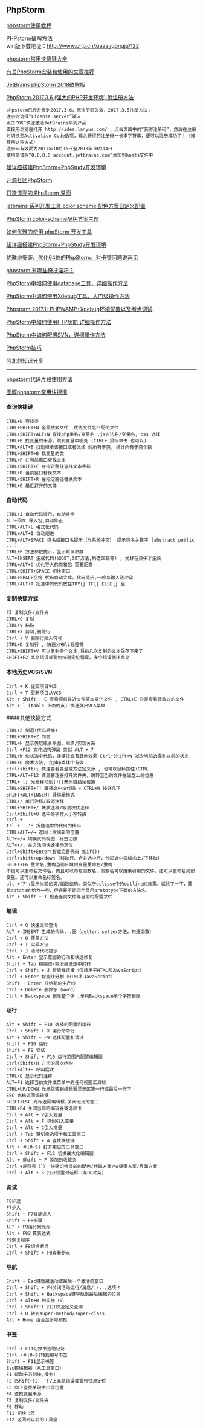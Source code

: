 PhpStorm
---

[phpstorm使用教程](https://www.cnblogs.com/caicaizi/p/5145354.html)  

[PHPstorm破解方法](http://www.php.cn/php-weizijiaocheng-381903.html)  
win版下载地址：http://www.php.cn/xiazai/gongju/122  

[phpstorm常用快捷键大全](http://www.php.cn/php-weizijiaocheng-381749.html)  

[有关PhpStorm安装和使用的文章推荐](http://www.php.cn/php-weizijiaocheng-365979.html)  

[JetBrains phpStorm 2018破解版](http://www.3322.cc/soft/37625.html)  


[PhpStorm 2017.3.6 (强大的PHP开发环境) 附注册方法](http://www.oyksoft.com/soft/40722.html?pc=1)  
```
phpstorm已经升级到2017.3.6，原注册码失效，2017.3.5注册方法：
注册时选择“License server”输入 
点击“OK”快速激活JetBrains系列产品
直接用浏览器打开 http://idea.lanyus.com/ ，点击页面中的“获得注册码”，然后在注册时切换至Activation Code选项，输入获得的注册码一长串字符串，便可以注册成功了！（推荐用这种方式）
注册码有效期为2017年10月15日至2018年10月14日
使用前请将“0.0.0.0 account.jetbrains.com”添加到hosts文件中
```

[超详细搭建PhpStorm+PhpStudy开发环境](https://blog.csdn.net/u012861467/article/details/54692236)  

[开源社区PhpStorm](https://www.oschina.net/question/tag/phpstorm?nocache=1522600213819)  

[打造漂亮的 PhpStorm 界面](https://laravel-china.org/articles/4172/create-beautiful-phpstorm-interface)  

[jetbrains 系列开发工具 color scheme 配色方案自定义配置](https://blog.csdn.net/baidu_16051437/article/details/51142500)  

[PhpStorm color-scheme配色方案主题](https://github.com/holoto/color-scheme)  

[如何优雅的使用 phpStorm 开发工具](https://lattecake.com/post/20075)  

[超详细搭建PhpStorm+PhpStudy开发环境](https://blog.csdn.net/u012861467/article/details/54692236)  

[优雅地安装、优化64位的PhpStorm，对卡顿问题说再见](http://www.lcgod.com/atc_36)  

[phpstorm 有哪些奇技淫巧？](https://www.zhihu.com/question/29025752)  

[PhpStorm中如何使用database工具，详细操作方法](https://blog.csdn.net/knight_quan/article/details/51983029)  

[PhpStorm中如何使用Xdebug工具，入门级操作方法](https://blog.csdn.net/knight_quan/article/details/51953269)  

[Phpstorm 2017.1+PHPWAMP+Xdebug环境配置以及断点调试](https://blog.csdn.net/WillCold/article/details/68068090)  

[PhpStorm中如何使用FTP功能 详细操作方法](https://blog.csdn.net/knight_quan/article/details/51910102)  

[PhpStorm中如何配置SVN，详细操作方法](https://blog.csdn.net/knight_quan/article/details/51889476)  

[PhpStorm技巧](http://phpstorm.tips/tips)  

[阿北的知识分享](https://nai8.me/)  

------

[phpstorm代码片段使用方法](https://blog.csdn.net/qq_15766181/article/details/48176845)  

[图解phpstorm常用快捷键](https://www.cnblogs.com/xp796/p/5718321.html)  
#### 查询快捷键
```
CTRL+N 查找类
CTRL+SHIFT+N 全局搜索文件 ,优先文件名匹配的文件
CTRL+SHIFT+ALT+N 查找php类名/变量名 ,js方法名/变量名, css 选择
CIRL+B 找变量的来源，跳到变量申明处 (CTRL+ 鼠标单击 也可以)
CTRL+ALT+B 找到继承该接口或者父级 的所有子类, 统计所有子类个数
CTRL+SHIFT+B 找变量的类 
CTRL+F 在当前窗口查找文本
CTRL+SHIFT+F 在指定路径查找文本字符
CTRL+R 当前窗口替换文本
CTRL+SHIFT+R 在指定路径替换文本
CTRL+E 最近打开的文件
```
#### 自动代码
```
CTRL+J 自动代码提示，自动补全
ALT+回车 导入包,自动修正
CTRL+ALT+L 格式化代码
CTRL+ALT+I 自动缩进
CTRL+ALT+SPACE 类名或接口名提示（与系统冲突） 提示类名关键字 (abstract public ...)
CTRL+P 方法参数提示，显示默认参数
ALT+INSERT 生成代码(如GET,SET方法,构造函数等) , 光标在类中才生效
CTRL+ALT+O 优化导入的类和包 需要配置
CTRL+SHIFT+SPACE 切换窗口
CTRL+SPACE空格 代码自动完成，代码提示,一般与输入法冲突
CTRL+ALT+T 把选中的代码放在TRY{} IF{} ELSE{} 里
```
#### 复制快捷方式
```
F5 复制文件/文件夹
CTRL+C 复制
CTRL+V 粘贴
CTRL+X 剪切,删除行
Ctrl + Y 删除行插入符号
CTRL+D 复制行 , 快速分布li标签等
CTRL+SHIFT+V 可以复制多个文本,将前几次复制的文本保存下来了
SHIFT+F2 高亮错误或警告快速定位错误，多个错误循环高亮
```
#### 本地历史VCS/SVN
```
Ctrl + K 提交项目VCS
Ctrl + T 更新项目从VCS
Alt + Shift + C 查看项目最近文件版本变化文件 , CTRL+E 只是查看修改过的文件
Alt + ` (table 上面的点) 快速弹出VCS菜单
```
####其他快捷方式
```
CTRL+Z 倒退(代码后悔)
CTRL+SHIFT+Z 向前
CTRL+H 显示类层级关系图，继承/实现关系
Ctrl +F12 文件结构弹出 类似 ALT + 7
CTRL+W 块状选中代码，连续按会有其他效果 Ctrl+Shift+W 减少当前选择到以前的状态
CTRL+O 魔术方法, 在php类体中有效
ctrl+shift+i 快速查看变量或方法定义源 , 也可以鼠标按住+CTRL
CTRL+ALT+F12 资源管理器打开文件夹，跳转至当前文件在磁盘上的位置
CTRL+ [] 光标移动到{}[]开头或结尾位置
CTRL+SHIFT+[] 直接选中块代码 = CTRL+W 按好几下
SHIFT+ALT+INSERT 竖编辑模式
CTRL+/ 单行注释/取消注释
CTRL+SHIFT+/ 块状注释/取消块状注释
Ctrl+Shift+U 选中的字符大小写转换
ctrl +
trl + '.': 折叠选中的代码的代码
CTRL+ALT←/→ 返回上次编辑的位置
ALT+←/→ 切换代码视图，标签切换
ALT+↑/↓ 在方法间快速移动定位
Ctrl+Shift+Enter(智能完善代码 如if())
ctrl+shift+up/down (移动行、合并选中行，代码选中区域向上/下移动)
SHIFT+F6 重命名,重构当前区域内变量重命名/重构
不但可以重命名文件名，而且可以命名函数名，函数名可以搜索引用的文件，还可以重命名局部变量。还可以重命名标签名。
alt +'7':显示当前的类/函数结构。类似于eclipse中的outline的效果。试验了一下，要比aptana的给力一些，但还是不能完全显示prototype下面的方法名。
Alt + Shift + I 检查当前文件与当前的配置文件
```
#### 编辑
```
Ctrl + Q 快速文档查询
ALT + INSERT 生成的代码...器（getter，setter方法，构造函数）
Ctrl + O 覆盖方法
Ctrl + I 实现方法
Ctrl + J 活动代码提示
Alt + Enter 显示意图的行动和快速修复
Shift + Tab 键缩进/取消缩进选中的行
Ctrl + Shift + J 智能线连接（仅适用于HTML和JavaScript）
Ctrl + Enter 智能线分割（HTML和JavaScript）
Shift + Enter 开始新的生产线
Ctrl + Delete 删除字（word）
Ctrl + Backspace 删除整个字 ,单纯Backspace单个字符删除
```
#### 运行
```
Alt + Shift + F10 选择的配置和运行
Ctrl + Shift + X 运行命令行
Alt + Shift + F9 选择配置和调试
Shift + F10 运行
Shift + F9 调试
Ctrl + Shift + F10 运行范围内配置编辑器
Ctrl+Shift+H 方法的层次结构
Ctrl+Alt+H 呼叫层次
CTRL+Q 显示代码注释
ALT+F1 选择当前文件或菜单中的任何视图工具栏
CTRL+UP/DOWN 光标跳转到编辑器显示区第一行或最后一行下
ESC 光标返回编辑框
SHIFT+ESC 光标返回编辑框,关闭无用的窗口
CTRL+F4 关闭当前的编辑器或选项卡
Ctrl + Alt + V引入变量
Ctrl + Alt + F 类似引入变量
Ctrl + Alt + C引入常量
Ctrl + Tab 键切换选项卡和工具窗口
Ctrl + Shift + A 查找快捷键
Alt + ＃[0-9] 打开相应的工具窗口
Ctrl + Shift + F12 切换最大化编辑器
Alt + Shift + F 添加到收藏夹
Ctrl +反引号（`） 快速切换目前的配色/代码方案/快捷键方案/界面方案
Ctrl + Alt + S 打开设置对话框（与QQ冲突）
```
#### 调试
```
F8步过
F7步入
Shift + F7智能进入
Shift + F8步骤
ALT + F9运行到光标
Alt + F8计算表达式
F9恢复程序
Ctrl + F8切换断点
Ctrl + Shift + F8查看断点
```
#### 导航
```
Shift + Esc键隐藏活动或最后一个激活的窗口
Ctrl + Shift + F4关闭活动运行/消息/ /...选项卡
Ctrl + Shift + Backspace键导航到最后编辑的位置
Ctrl + Alt+B 到实施（S）
Ctrl + Shift+I 打开快速定义查询
Ctrl + U 转到super-method/super-class
Alt + Home 组合显示导航栏
```
#### 书签
```
Ctrl + F11切换书签助记符
Ctrl +＃[0-9]转到编号书签
Shift + F11显示书签
Esc键编辑器（从工具窗口）
F1 帮助千万别按,很卡!
F2（Shift+F2） 下/上高亮错误或警告快速定位
F3 向下查找关键字出现位置
F4 查找变量来源
F5 复制文件/文件夹
F6 移动
F11 切换书签
F12 返回到以前的工具窗
```


